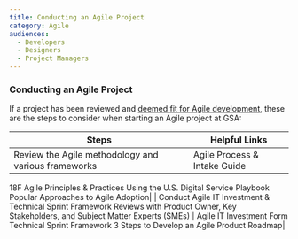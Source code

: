 ```yaml
---
title: Conducting an Agile Project
category: Agile
audiences:
  - Developers
  - Designers
  - Project Managers
---
```

<style>
  table {
    width: 100%;
    table-layout: fixed;
  }
</style>

### Conducting an Agile Project
If a project has been reviewed and [deemed fit for Agile development](), these are the steps to consider when starting an Agile project at GSA:

|**Steps** | **Helpful Links**
|---------------|---------------|
| Review the Agile methodology and various frameworks| Agile Process & Intake Guide
18F Agile Principles & Practices
Using the U.S. Digital Service Playbook
Popular Approaches to Agile Adoption|
| Conduct Agile IT Investment &
Technical Sprint Framework Reviews with Product Owner, Key Stakeholders, and Subject Matter Experts (SMEs)
 | Agile IT Investment Form
Technical Sprint Framework
3 Steps to Develop an Agile Product Roadmap|
